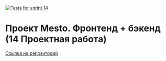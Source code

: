 <!--- Большое спасибо за рекомендации! --->

<!--- [![Tests for sprint 13](https://github.com/artiquanta/express-mesto-gha/actions/workflows/tests-13-sprint.yml/badge.svg)](https://github.com/artiquanta/express-mesto-gha/actions/workflows/tests-13-sprint.yml)  --->

[![Tests for sprint 14](https://github.com/artiquanta/express-mesto-gha/actions/workflows/tests-14-sprint.yml/badge.svg)](https://github.com/artiquanta/express-mesto-gha/actions/workflows/tests-14-sprint.yml)

# Проект Mesto. Фронтенд + бэкенд (14 Проектная работа)


[Ссылка на репозиторий](https://github.com/artiquanta/express-mesto-gha/)

<!--- CelebrateCustomError (не проходит тест) --->
<!--- 
// const { celebrate, Joi, isCelebrateError } = require('celebrate'); - celebrateCustomError
// const WrongDataError = require('./errors/wrong-data-err'); - celebrateCustomError

// Обработчик ошибок валидации celebrate - celebrateCustomError (не проходит тест)
/* app.use((err, req, res, next) => {
  if (isCelebrateError(err)) {
    next(new WrongDataError(err.details.get('body').message));
  }
  next(err);
});
 */
---->
